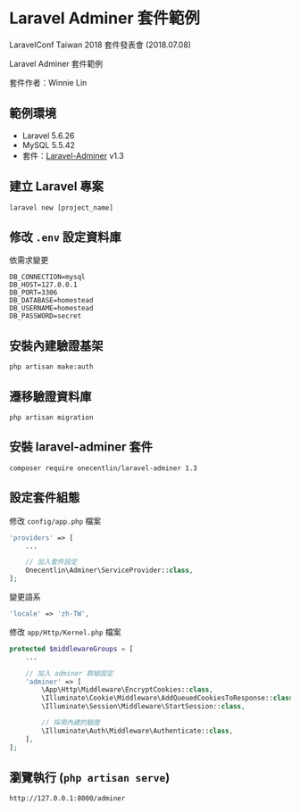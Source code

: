 # Laravel Adminer 套件範例

LaravelConf Taiwan 2018 套件發表會 (2018.07.08)

Laravel Adminer 套件範例

套件作者：Winnie Lin

## 範例環境

- Laravel 5.6.26
- MySQL 5.5.42
- 套件：[Laravel-Adminer](https://packagist.org/packages/onecentlin/laravel-adminer) v1.3

## 建立 Laravel 專案

```
laravel new [project_name]
```

## 修改 `.env` 設定資料庫

依需求變更

```
DB_CONNECTION=mysql
DB_HOST=127.0.0.1
DB_PORT=3306
DB_DATABASE=homestead
DB_USERNAME=homestead
DB_PASSWORD=secret
```

## 安裝內建驗證基架

```
php artisan make:auth
```

## 遷移驗證資料庫

```
php artisan migration
```

## 安裝 laravel-adminer 套件

```
composer require onecentlin/laravel-adminer 1.3
```

## 設定套件組態

修改 `config/app.php` 檔案

```php
'providers' => [
    ...

    // 加入套件設定
    Onecentlin\Adminer\ServiceProvider::class,
];
```

變更語系

```php
'locale' => 'zh-TW',
```

修改 `app/Http/Kernel.php` 檔案

```php
protected $middlewareGroups = [
    ...

    // 加入 adminer 群組設定
    'adminer' => [
        \App\Http\Middleware\EncryptCookies::class,
        \Illuminate\Cookie\Middleware\AddQueuedCookiesToResponse::class,
        \Illuminate\Session\Middleware\StartSession::class,

        // 採用內建的驗證
        \Illuminate\Auth\Middleware\Authenticate::class,
    ],
];
```

## 瀏覽執行 (`php artisan serve`)

```
http://127.0.0.1:8000/adminer
```
